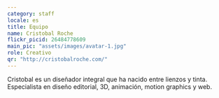 ```yaml
---
category: staff
locale: es
title: Equipo
name: Cristobal Roche
flickr_picid: 26484778609
main_pic: "assets/images/avatar-1.jpg"
role: Creativo
qr: "http://cristobalroche.com/"
---
```


Cristobal es un diseñador integral
que ha nacido entre lienzos y tinta.
Especialista en diseño editorial, 3D,
animación, motion graphics y web.
